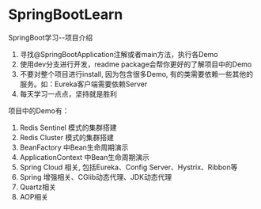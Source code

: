 # SpringBootLearn
SpringBoot学习--项目介绍
1. 寻找@SpringBootApplication注解或者main方法，执行各Demo
2. 使用dev分支进行开发，readme package会帮你更好的了解项目中的Demo
3. 不要对整个项目进行install, 因为包含很多Demo, 有的类需要依赖一些其他的服务。如：Eureka客户端需要依赖Server
3. 每天学习一点点，坚持就是胜利

项目中的Demo有：
1. Redis Sentinel 模式的集群搭建
2. Redis Cluster 模式的集群搭建
3. BeanFactory 中Bean生命周期演示
4. ApplicationContext 中Bean生命周期演示
5. Spring Cloud 相关, 包括Eureka、Config Server、Hystrix、Ribbon等
6. Spring 增强相关、CGlib动态代理、JDK动态代理
7. Quartz相关
8. AOP相关

